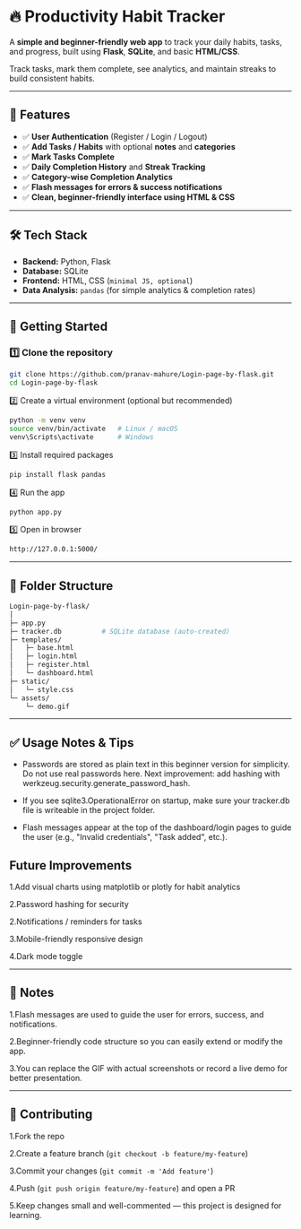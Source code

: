 # 🔥 Productivity Habit Tracker

A **simple and beginner-friendly web app** to track your daily habits, tasks, and progress, built using **Flask**, **SQLite**, and basic **HTML/CSS**.  

Track tasks, mark them complete, see analytics, and maintain streaks to build consistent habits.  

---

## 🌟 Features

- ✅ **User Authentication** (Register / Login / Logout)  
- ✅ **Add Tasks / Habits** with optional **notes** and **categories**  
- ✅ **Mark Tasks Complete**  
- ✅ **Daily Completion History** and **Streak Tracking**  
- ✅ **Category-wise Completion Analytics**  
- ✅ **Flash messages for errors & success notifications**  
- ✅ **Clean, beginner-friendly interface using HTML & CSS**  

---

## 🛠️ Tech Stack

- **Backend:** Python, Flask  
- **Database:** SQLite  
- **Frontend:** HTML, CSS (`minimal JS, optional`)  
- **Data Analysis:** `pandas` (for simple analytics & completion rates)  

---

## 🚀 Getting Started

### 1️⃣ Clone the repository
```bash
git clone https://github.com/pranav-mahure/Login-page-by-flask.git
cd Login-page-by-flask
```
2️⃣ Create a virtual environment (optional but recommended)
```bash
python -m venv venv
source venv/bin/activate   # Linux / macOS
venv\Scripts\activate      # Windows
```
3️⃣ Install required packages
```bash
pip install flask pandas
```
4️⃣ Run the app
```bash
python app.py
```
5️⃣ Open in browser
```bash
http://127.0.0.1:5000/
```
<!--
🎬 Demo Workflow

Capture a small GIF showing the app in action: Register → Login → Add Task → Complete Task → View Analytics
-->
---
<!-- Replace this with your GIF link -->
## 📁 Folder Structure
```bash
Login-page-by-flask/
│
├─ app.py
├─ tracker.db          # SQLite database (auto-created)
├─ templates/
│   ├─ base.html
│   ├─ login.html
│   ├─ register.html
│   └─ dashboard.html
├─ static/
│   └─ style.css
└─ assets/
    └─ demo.gif
```
---
## ✅ Usage Notes & Tips

* Passwords are stored as plain text in this beginner version for simplicity. Do not use real passwords here. Next improvement: add hashing with werkzeug.security.generate_password_hash.

* If you see sqlite3.OperationalError on startup, make sure your tracker.db file is writeable in the project folder.

* Flash messages appear at the top of the dashboard/login pages to guide the user (e.g., "Invalid credentials", "Task added", etc.).

## Future Improvements
1.Add visual charts using matplotlib or plotly for habit analytics

2.Password hashing for security

2.Notifications / reminders for tasks

3.Mobile-friendly responsive design

4.Dark mode toggle

---

## 📌 Notes

1.Flash messages are used to guide the user for errors, success, and notifications.

2.Beginner-friendly code structure so you can easily extend or modify the app.

3.You can replace the GIF with actual screenshots or record a live demo for better presentation.

---
## 🤝 Contributing

1.Fork the repo

2.Create a feature branch (`git checkout -b feature/my-feature`)

3.Commit your changes (`git commit -m 'Add feature'`)

4.Push (`git push origin feature/my-feature`) and open a PR

5.Keep changes small and well-commented — this project is designed for learning.

